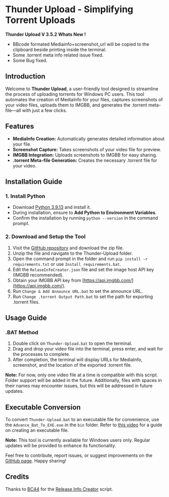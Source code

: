 # Thunder Upload - Simplifying Torrent Uploads

**Thunder Upload V 3.5.2**
**Whats New !**
  - BBcode formated Mediainfo+screenshot_url will be copied to the clipboard beside printing inside the terminal.
  - Some .torrent meta info related issue fixed.
  - Some Bug fixed.
## Introduction
Welcome to **Thunder Upload**, a user-friendly tool designed to streamline the process of uploading torrents for Windows PC users. This tool automates the creation of MediaInfo for your files, captures screenshots of your video files, uploads them to IMGBB, and generates the .torrent meta-file—all with just a few clicks.

## Features

- **MediaInfo Creation:** Automatically generates detailed information about your file.
- **Screenshot Capture:** Takes screenshots of your video file for preview.
- **IMGBB Integration:** Uploads screenshots to IMGBB for easy sharing.
- **.torrent Meta-file Generation:** Creates the necessary .torrent file for your video.

## Installation Guide

### 1. Install Python

- Download [Python 3.9.13](https://www.python.org/ftp/python/3.9.13/python-3.9.13-amd64.exe) and install it.
- During installation, ensure to **Add Python to Environment Variables**.
- Confirm the installation by running `python --version` in the command prompt.

### 2. Download and Setup the Tool

1. Visit the [GitHub repository](https://github.com/ItzMeBeluga/Thunder-Upload) and download the zip file.
2. Unzip the file and navigate to the Thunder-Upload folder.
3. Open the command prompt in the folder and run `pip install -r requirements.txt` or use `Install requirements.bat`.
4. Edit the `RelaseInfoCreator.json` file and set the image host API key (IMGBB recommended).
5. Obtain your IMGBB API key from [https://api.imgbb.com/](https://api.imgbb.com/).
6. Run `Change & Add Announce URL.bat` to set the announce URL.
7. Run `Change .torrent Output Path.bat` to set the path for exporting .torrent files.

## Usage Guide

### .BAT Method

1. Double click on `Thunder-Upload.bat` to open the terminal.
2. Drag and drop your video file into the terminal, press enter, and wait for the processes to complete.
3. After completion, the terminal will display URLs for MediaInfo, screenshot, and the location of the exported .torrent file.

**Note:** For now, only one video file at a time is compatible with this script. Folder support will be added in the future. Additionally, files with spaces in their names may encounter issues, but this will be addressed in future updates.

## Executable Conversion

To convert `Thunder-Upload.bat` to an executable file for convenience, use the `Advance_Bat_To_EXE.exe` in the `bin` folder. Refer to [this video](https://www.awesomescreenshot.com/video/23667393?key=d2858db8447766a4283fa40b4a5847df) for a guide on creating an executable file.

**Note:** This tool is currently available for Windows users only. Regular updates will be provided to enhance its functionality.

Feel free to contribute, report issues, or suggest improvements on the [GitHub page](https://github.com/ItzMeBeluga/Thunder-Upload). Happy sharing!

## Credits
Thanks to [BC44](https://github.com/BC44) for the [Release Info Creator](https://github.com/BC44/Release-Info-Creator) script.
